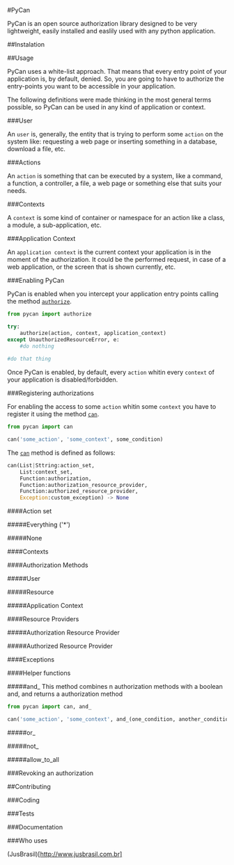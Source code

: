#PyCan

PyCan is an open source authorization library designed to be very lightweight, easily installed and easlily used with any python application.



##Instalation

##Usage

PyCan uses a white-list approach. That means that every entry point of your application is, by default, denied. So, you are going to have to authorize the entry-points you want to be accessible in your application.

The following definitions were made thinking in the most general terms possible, so PyCan can be used in any kind of application or context.

###User

An `user` is, generally, the entity that is trying to perform some `action` on the system like: requesting a web page or inserting something in a database, download a file, etc.


###Actions

An `action` is something that can be executed by a system, like a command, a function, a controller, a file, a web page or something else that suits your needs. 


###Contexts

A `context` is some kind of container or namespace for an action like a class, a module, a sub-application, etc.


###Application Context

An `application context` is the current context your application is in the moment of the authorization. It could be the performed request, in case of a web application, or the screen that is shown currently, etc.


###Enabling PyCan

PyCan is enabled when you intercept your application entry points calling the method [`authorize`](https://github.com/jusbrasil/pycan/blob/master/pycan/__init__.py#L78).

```python
from pycan import authorize

try:
    authorize(action, context, application_context)
except UnauthorizedResourceError, e:
    #do nothing
  
#do that thing

```

Once PyCan is enabled, by default, every `action` whitin every `context` of your application is disabled/forbidden.


###Registering authorizations

For enabling the access to some `action` whitin some `context` you have to register it using the method [`can`](https://github.com/jusbrasil/pycan/blob/master/pycan/__init__.py#L11).

```python
from pycan import can

can('some_action', 'some_context', some_condition)
```

The [`can`](https://github.com/jusbrasil/pycan/blob/master/pycan/__init__.py#L11) method is defined as follows:

```python
can(List|Sttring:action_set, 
    List:context_set, 
    Function:authorization, 
    Function:authorization_resource_provider, 
    Function:authorized_resource_provider, 
    Exception:custom_exception) -> None
```

####Action set

#####Everything ('*')

#####None


####Contexts

####Authorization Methods

#####User

#####Resource

#####Application Context

####Resource Providers

#####Authorization Resource Provider

#####Authorized Resource Provider

####Exceptions


####Helper functions

#####and_
This method combines n authorization methods with a boolean and, and returns a authorization method

```python
from pycan import can, and_

can('some_action', 'some_context', and_(one_condition, another_condition))
```

#####or_

#####not_

#####allow_to_all

###Revoking an authorization

##Contributing

###Coding

###Tests

###Documentation

###Who uses

(JusBrasil)[http://www.jusbrasil.com.br]
